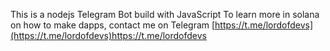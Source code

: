 This is a nodejs Telegram Bot build with JavaScript
To learn more in solana on how to make dapps, contact me on Telegram
[https://t.me/lordofdevs](https://t.me/lordofdevs)https://t.me/lordofdevs
